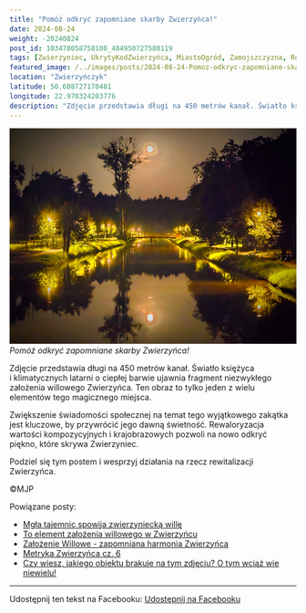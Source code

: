 ```yaml
---
title: "Pomóż odkryć zapomniane skarby Zwierzyńca!"
date: 2024-08-24
weight: -20240824
post_id: 103478058758108_484950727580119
tags: [Zwierzyniec, UkrytyKodZwierzyńca, MiastoOgród, Zamojszczyzna, Roztocze, Lubelskie, villarestituta, turystyka, dziedzictwo, zabytki, krajobrazy, TajemnicePrzeszłości, PodróżeWczasie, MagiczneMiejsce]
featured_image: /../images/posts/2024-08-24-Pomoz-odkryc-zapomniane-skarby-Zwierzynca.jpg
location: "Zwierzyńczyk"
latitude: 50.608727170481
longitude: 22.970324203776
description: "Zdjęcie przedstawia długi na 450 metrów kanał. Światło księżyca i klimatycznych latarni o ciepłej barwie ujawnia fragment niezwykłego założenia willow..."
---
```


![Pomóż odkryć zapomniane skarby Zwierzyńca!](/images/posts/2024-08-24-Pomoz-odkryc-zapomniane-skarby-Zwierzynca.jpg)
*Pomóż odkryć zapomniane skarby Zwierzyńca!*

Zdjęcie przedstawia długi na 450 metrów kanał. Światło księżyca i klimatycznych latarni o ciepłej barwie ujawnia fragment niezwykłego założenia willowego Zwierzyńca. Ten obraz to tylko jeden z wielu elementów tego magicznego miejsca.

Zwiększenie świadomości społecznej na temat tego wyjątkowego zakątka jest kluczowe, by przywrócić jego dawną świetność. Rewaloryzacja wartości kompozycyjnych i krajobrazowych pozwoli na nowo odkryć piękno, które skrywa Zwierzyniec.

Podziel się tym postem i wesprzyj działania na rzecz rewitalizacji Zwierzyńca.



©MJP

Powiązane posty:
- [Mgła tajemnic spowija zwierzyniecką willę](/posts/Mgla-tajemnic-spowija-zwierzyniecka-wille)
- [To element założenia willowego w Zwierzyńcu](/posts/To-element-zalozenia-willowego-w-Zwierzyncu)
- [Założenie Willowe - zapomniana harmonia Zwierzyńca](/posts/Zalozenie-Willowe-zapomniana-harmonia-Zwierzynca)
- [Metryka Zwierzyńca cz. 6](/posts/Metryka-Zwierzynca-cz-6)
- [Czy wiesz, jakiego obiektu brakuje na tym zdjęciu? O tym wciąż wie niewielu!](/posts/Czy-wiesz-jakiego-obiektu-brakuje-na-tym-zdjeciu-O-tym)


---

Udostępnij ten tekst na Facebooku:
[Udostępnij na Facebooku](https://www.facebook.com/sharer/sharer.php?u=https://stowarzyszeniewachniewskiej.pl/posts/Pomoz-odkryc-zapomniane-skarby-Zwierzynca)

<script type="application/ld+json">
{
  "@context": "https://schema.org",
  "@type": "BlogPosting",
  "headline": "Pomóż odkryć zapomniane skarby Zwierzyńca!",
  "datePublished": "2024-08-24",
  "dateModified": "2024-08-24",
  "author": {
    "@type": "Person",
    "name": "Michał Jan Patyk"
  },
  "publisher": {
    "@type": "Organization",
    "name": "Stowarzyszenie im. Aleksandry Wachniewskiej",
    "logo": {
      "@type": "ImageObject",
      "url": "https://stowarzyszeniewachniewskiej.pl/images/logo/logo.svg"
    }
  },
  "mainEntityOfPage": {
    "@type": "WebPage",
    "@id": "https://stowarzyszeniewachniewskiej.pl/posts/Pomoz-odkryc-zapomniane-skarby-Zwierzynca"
  },
  "image": {
    "@type": "ImageObject",
    "url": "https://stowarzyszeniewachniewskiej.pl/images/posts/2024-08-24-Pomoz-odkryc-zapomniane-skarby-Zwierzynca.jpg"
  },
  "articleSection": "Dziedzictwo Kulturowe i Zabytki",
  "keywords": "Zwierzyniec, UkrytyKodZwierzyńca, MiastoOgród, Zamojszczyzna, Roztocze, Lubelskie, villarestituta, turystyka, dziedzictwo, zabytki, krajobrazy, TajemnicePrzeszłości, PodróżeWczasie, MagiczneMiejsce",
  "wordCount": 72,
  "articleBody": "Zdjęcie przedstawia długi na 450 metrów kanał. Światło księżyca i klimatycznych latarni o ciepłej barwie ujawnia fragment niezwykłego założenia willowego Zwierzyńca. Ten obraz to tylko jeden z wielu elementów tego magicznego miejsca.\n\nZwiększenie świadomości społecznej na temat tego wyjątkowego zakątka jest kluczowe, by przywrócić jego dawną świetność. Rewaloryzacja wartości kompozycyjnych i krajobrazowych pozwoli na nowo odkryć piękno, które skrywa Zwierzyniec.\n\nPodziel się tym postem i wesprzyj działania na rzecz rewitalizacji Zwierzyńca.\n\n             \n\n©MJP",
  "description": "Odkryj piękno Zwierzyńca i jego zabytki.",
  "copyrightHolder": {
    "@type": "Person",
    "name": "Michał Jan Patyk"
  }
}
</script>
<script type="application/ld+json">
{
  "@context": "https://schema.org",
  "@type": "BreadcrumbList",
  "itemListElement": [
    {
      "@type": "ListItem",
      "position": 1,
      "name": "Home",
      "item": "https://stowarzyszeniewachniewskiej.pl"
    },
    {
      "@type": "ListItem",
      "position": 2,
      "name": "posts",
      "item": "https://stowarzyszeniewachniewskiej.pl/posts"
    },
    {
      "@type": "ListItem",
      "position": 3,
      "name": "Pomóż odkryć zapomniane skarby Zwierzyńca!",
      "item": "https://stowarzyszeniewachniewskiej.pl/posts/Pomoz-odkryc-zapomniane-skarby-Zwierzynca"
    }
  ]
}
</script>
